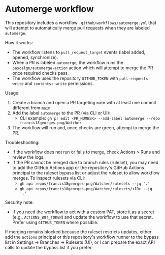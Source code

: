 # Automerge workflow

This repository includes a workflow `.github/workflows/automerge.yml` that will attempt to automatically merge pull requests when they are labeled `automerge`.

How it works:
- The workflow listens to `pull_request_target` events (label added, opened, synchronize).
- When a PR is labeled `automerge`, the workflow runs the `pascalgn/automerge-action` action which will attempt to merge the PR once required checks pass.
- The workflow uses the repository `GITHUB_TOKEN` with `pull-requests: write` and `contents: write` permissions.

Usage:
1. Create a branch and open a PR targeting `main` with at least one commit different from `main`.
2. Add the label `automerge` to the PR (via CLI or UI):
   - CLI example: `gh pr edit <PR_NUMBER> --add-label automerge --repo francis18georges-png/Watcher`
3. The workflow will run and, once checks are green, attempt to merge the PR.

Troubleshooting:
- If the workflow does not run or fails to merge, check Actions > Runs and review the logs.
- If the PR cannot be merged due to branch rules (ruleset), you may need to add the GitHub Actions app or the repository's GitHub Actions principal to the ruleset bypass list or adjust the ruleset to allow workflow merges. To inspect rulesets via CLI:
  - `gh api repos/francis18georges-png/Watcher/rulesets --jq '.'`
  - `gh api repos/francis18georges-png/Watcher/rulesets/<ID> --jq '.'`

Security note:
- If you need the workflow to act with a custom PAT, store it as a secret (e.g., `ACTIONS_BOT_TOKEN`) and update the workflow to use that secret. Prefer using `GITHUB_TOKEN` where possible.

If merging remains blocked because the ruleset restricts updates, either add the `actions` principal or this repository's workflow runner to the bypass list in Settings → Branches → Rulesets (UI), or I can prepare the exact API calls to update the bypass list if you prefer.